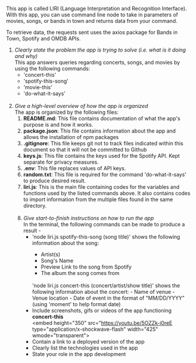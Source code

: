 This app is called LIRI (Language Interpretation and Recognition Interface). With this app, you can use command line node to take in parameters of movies, songs, or bands in town and returns data from your command.

To retrieve data, the requests sent uses the axios package for Bands in Town, Spotify and OMDB APIs.

1. <i>Clearly state the problem the app is trying to solve (i.e. what is it doing and why)</i><br>
    This app answers queries regarding concerts, songs, and movies by using the following commands:<br>
        <ul>
        <li>'concert-this'</li>
        <li>'spotify-this-song'</li>
        <li>'movie-this'</li>
        <li>'do-what-it-says'</li>
        </ul>
        <br>
2. <i>Give a high-level overview of how the app is organized</i><br>
    The app is organized by the following files:
        <ol>
        <li><b>README.md</b>: This file contains documentation of what the app's purpose is and how it works.</li>
        <li><b>package.json</b>: This file contains information about the app and allows the installation of npm packages</li>
        <li><b>.gitignore</b>: This file keeps git not to track files indicated within this document so that it will not be committed to Github</li>
        <li><b>keys.js</b>: This file contains the keys used for the Spotify API. Kept separate for privacy measures.</li>
        <li><b>.env</b>: This file replaces values of API keys. </li>
        <li><b>random.txt</b>: This file is required for the command 'do-what-it-says' to produce desired result.</li>
        <li><b>liri.js</b>: This is the main file containing codes for the variables and functions used by the listed commands above. It also contains codes to import information from the multiple files found in the same directory.</li><br>
3. <i>Give start-to-finish instructions on how to run the app</i><br>
    In the terminal, the following commands can be made to produce a result -<br> 
        <ul>
        <li>'node liri.js spotify-this-song (song title)' shows the following information about the song:</li>
            <ul>
            <li>Artist(s)</li>
            <li>Song's Name</li>
            <li>Preview Link to the song from Spotify</li>
            <li>The album the song comes from</li>
        </ul><br>
        'node liri.js concert-this (concert/artist/show title)' shows the following information about the concert:
            - Name of venue
            - Venue location
            - Date of event in the format of "MM/DD/YYYY" (using 'moment' to help format date)
4. Include screenshots, gifs or videos of the app functioning 
            <b>concert-this</b><br>
                <object height="350" width="425">
                <param name="movie" value="https://youtu.be/5OZZk-i0reE">
                <param name="wmode" value="transparent">
                <embed height="350" src="https://youtu.be/5OZZk-i0reE type="application/x-shockwave-flash" width="425" wmode="transparent">
                </object>
            <br>
5. Contain a link to a deployed version of the app
6. Clearly list the technologies used in the app
7. State your role in the app development
